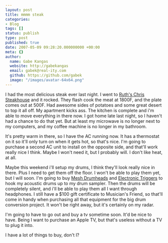 ```yaml
---
layout: post
title: mmmm steak
categories:
- Blog
tags: []
status: publish
type: post
published: true
date: 2007-05-09 09:28:20.000000000 +00:00
meta: {}
author:
  name: Gabe Kangas
  website: http://gabekangas
  email: gabek@real-ity.com
  github: https://github.com/gabek
  image: "/images/avatar-64x64.png"
---
```

I had the most delicious steak ever last night. I went to [Ruth\'s Chris Steakhouse](http://www.ruthschris.com/) and it rocked. They flash cook the meat at 1800F, and the plate comes out at 500F. Had awesome sides of potatoes and some great desert to top it all off. My apartment kicks ass. The kitchen is complete and i\'m able to move everything in there now. I got home late last night, so I haven\'t had a chance to do that yet. But at least my microwave is no longer next to my computers, and my coffee machine is no longer in my bathroom.

It\'s pretty warm in there, so I have the AC running now. It has a thermostat on it so it\'ll only turn on when it gets hot, so that\'s nice. I\'m going to purchase a second AC unit to install on the opposite side, and that\'ll work really nice I think. Maybe I won\'t need it, but I probably will. I don\'t like heat, at all.

Maybe this weekend i\'ll setup my drums, I think they\'ll look really nice in there. Plus I need to get them off the floor. I won\'t be able to play them yet, but I will soon. I\'m going to buy [Mesh Drumheads](http://www.musiciansfriend.com/product/Hart-Dynamics-Kontrol-Screen-Magnum-Drumhead-?sku=445444) and [Electronic Triggers](http://www.musiciansfriend.com/product/ddrum-Trigger-Kit?sku=440025) to hook my acoustic drums up to my drum sampler. Then the drums will be completely silent, and i\'ll be able to play them all I want through headphones. I still have a \$100 gift certificate to Musician\'s Friend, so that\'ll come in handy when purchasing all that equipment for the big drum conversion project. It won\'t be right away, but it\'s certainly on my radar.

I\'m going to have to go out and buy a tv sometime soon. It\'d be nice to have. Being I want to purchase an Apple TV, but that\'s useless without a TV to plug it into.

I have a lot of things to buy, don\'t I?
